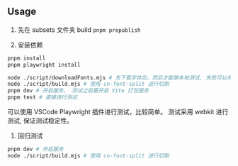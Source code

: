 ## Usage

1. 先在 subsets 文件夹 build `pnpm prepublish`

2. 安装依赖

```sh
pnpm install
pnpm playwright install
```

```sh
node ./script/downloadFonts.mjs # 先下载字体包，然后才能够本地测试, 失败可以多次执行
node ./script/build.mjs # 使用 cn-font-split 进行切割
pnpm dev # 开启服务， 测试之前要开启 Vite 打包服务
pnpm test # 直接进行测试
```

可以使用 VSCode Playwright 插件进行测试，比较简单。
测试采用 webkit 进行测试, 保证测试稳定性。

1. 回归测试

```sh
pnpm dev # 开启服务
node ./script/build.mjs # 使用 cn-font-split 进行切割
```
